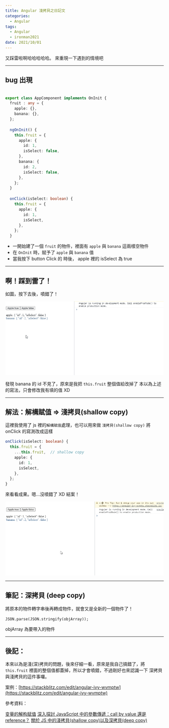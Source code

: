 ```yaml
---
title: Angular 淺拷貝之日記文
categories:
  - Angular
tags:
  - Angular
  - ironman2021
date: 2021/10/01
---
```


又踩雷啦啊哈哈哈哈哈。
來重現一下遇到的情境吧

---

## bug 出現

```ts

export class AppComponent implements OnInit {
  fruit : any = {
    apple: {},
    banana: {},
  };

  ngOnInit() {
    this.fruit = {
      apple: {
        id: 1,
        isSelect: false,
      },
      banana: {
        id: 2,
        isSelect: false,
      },
    };
  }

  onClick(isSelect: boolean) {
    this.fruit = {
      apple: {
        id: 1,
        isSelect,
      },
    };
  }

```

- 一開始建了一個 `fruit` 的物件，裡面有 `apple` 與 `banana` 這兩樣空物件
- 在 `OnInit` 時，賦予了 `apple` 與 `banana` 值
- 當我按下 button Click 的 時後， apple 裡的 isSelect 為 true

---

## 啊！踩到雷了！

如圖，按下去後，噴錯了！

![](/assets/images/ironman/ng_shallowCopy-vs-deepCopy/n0KX6uJ.gif)

發現 banana 的 id 不見了，原來是我把 `this.fruit` 整個值給改掉了
本以為上述的寫法，只會修改我有填的值 XD

---

## 解法：解構賦值 => 淺拷貝(shallow copy)

這裡我使用了 js 裡的`解構賦值`處理，也可以用來做 `淺拷貝(shallow copy)`
將 onClick 的寫測改成這樣

```ts
onClick(isSelect: boolean) {
  this.fruit = {
    ...this.fruit,  // shallow copy
    apple: {
      id: 1,
      isSelect,
    },
  };
}
```

來看看成果。嗯...沒噴錯了 XD 結案！

![](/assets/images/ironman/ng_shallowCopy-vs-deepCopy/tDm3C0c.gif)

---

## 筆記：深拷貝 (deep copy)

將原本的物件轉字串後再轉成物件，就會又是全新的一個物件了！

`JSON.parse(JSON.stringify(objArray));`

objArray 為要帶入的物件

---

## 後記：

本來以為是淺(深)拷貝的問題，後來仔細一看，原來是我自己搞錯了，將 `this.fruit` 裡面的整個值都蓋掉，所以才會噴錯，不過剛好也來認識一下 深拷貝與淺拷貝的這件事囉。

案例：[https://stackblitz.com/edit/angular-ivy-wvmptw](https://stackblitz.com/edit/angular-ivy-wvmptw)

參考資料：

[变量的解构赋值](https://es6.ruanyifeng.com/#docs/destructuring)
[深入探討 JavaScript 中的參數傳遞：call by value 還是 reference？](https://blog.techbridge.cc/2018/06/23/javascript-call-by-value-or-reference/)
[關於 JS 中的淺拷貝(shallow copy)以及深拷貝(deep copy)](https://medium.com/andy-blog/%E9%97%9C%E6%96%BCjs%E4%B8%AD%E7%9A%84%E6%B7%BA%E6%8B%B7%E8%B2%9D-shallow-copy-%E4%BB%A5%E5%8F%8A%E6%B7%B1%E6%8B%B7%E8%B2%9D-deep-copy-5f5bbe96c122)
